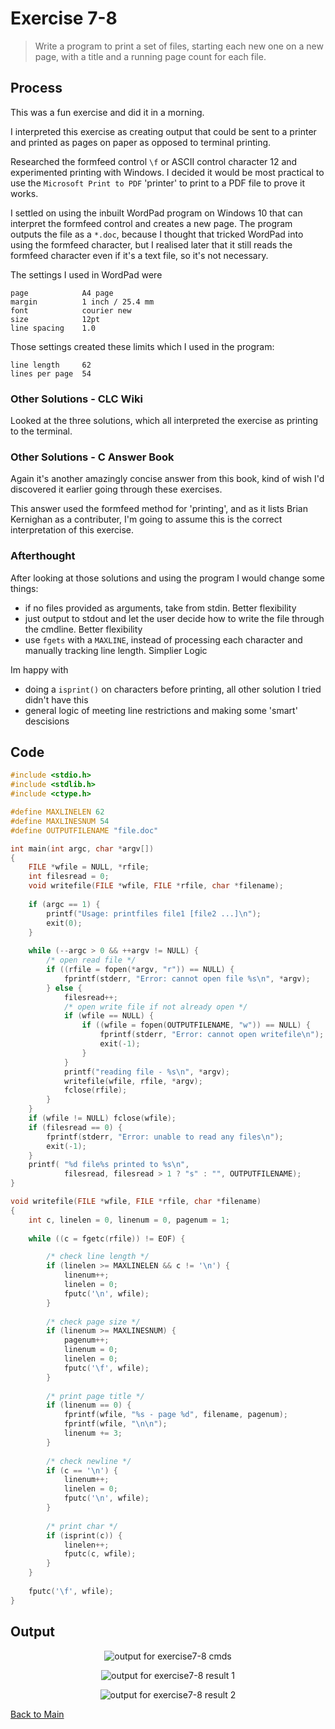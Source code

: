 # Exercise 7-8

> Write a program to print a set of files, starting each new one on a new page, with a title and a running page count for each file.

## Process
This was a fun exercise and did it in a morning.

I interpreted this exercise as creating output that could be sent to a printer and printed as pages on paper as opposed to terminal printing. 

Researched the formfeed control `\f` or ASCII control character 12 and experimented printing with Windows.
I decided it would be most practical to use the `Microsoft Print to PDF` 'printer' to print to a PDF file to prove it works. 

I settled on using the inbuilt WordPad program on Windows 10 that can interpret the formfeed control and creates a new page. The program
outputs the file as a `*.doc`, because I thought that tricked WordPad into using the formfeed character, but I realised later that it 
still reads the formfeed character even if it's a text file, so it's not necessary.

The settings I used in WordPad were
```
page            A4 page
margin          1 inch / 25.4 mm
font            courier new
size            12pt
line spacing    1.0
```

Those settings created these limits which I used in the program:
```
line length     62
lines per page  54
```

### Other Solutions - CLC Wiki
Looked at the three solutions, which all interpreted the exercise as printing to the terminal.

### Other Solutions - C Answer Book
Again it's another amazingly concise answer from this book, kind of wish I'd discovered it earlier going through these exercises.

This answer used the formfeed method for 'printing', and as it lists Brian Kernighan as a contributer, I'm going to assume this is the correct
interpretation of this exercise.

### Afterthought
After looking at those solutions and using the program I would change some things:
- if no files provided as arguments, take from stdin. Better flexibility
- just output to stdout and let the user decide how to write the file through the cmdline. Better flexibility
- use `fgets` with a `MAXLINE`, instead of processing each character and manually tracking line length. Simplier Logic

Im happy with
- doing a `isprint()` on characters before printing, all other solution I tried didn't have this
- general logic of meeting line restrictions and making some 'smart' descisions


## Code
```c
#include <stdio.h>
#include <stdlib.h>
#include <ctype.h>

#define MAXLINELEN 62
#define MAXLINESNUM 54
#define OUTPUTFILENAME "file.doc"

int main(int argc, char *argv[])
{
    FILE *wfile = NULL, *rfile;
    int filesread = 0;
    void writefile(FILE *wfile, FILE *rfile, char *filename);
    
    if (argc == 1) {
        printf("Usage: printfiles file1 [file2 ...]\n");
        exit(0);
    }
    
    while (--argc > 0 && ++argv != NULL) {
        /* open read file */
        if ((rfile = fopen(*argv, "r")) == NULL) {
            fprintf(stderr, "Error: cannot open file %s\n", *argv);
        } else {
            filesread++;    
            /* open write file if not already open */
            if (wfile == NULL) {
                if ((wfile = fopen(OUTPUTFILENAME, "w")) == NULL) {
                    fprintf(stderr, "Error: cannot open writefile\n");
                    exit(-1);
                }
            }
            printf("reading file - %s\n", *argv);
            writefile(wfile, rfile, *argv);
            fclose(rfile);
        }
    }
    if (wfile != NULL) fclose(wfile);
    if (filesread == 0) {
        fprintf(stderr, "Error: unable to read any files\n");
        exit(-1);
    }
    printf( "%d file%s printed to %s\n",
            filesread, filesread > 1 ? "s" : "", OUTPUTFILENAME);
}           

void writefile(FILE *wfile, FILE *rfile, char *filename)
{
    int c, linelen = 0, linenum = 0, pagenum = 1;
    
    while ((c = fgetc(rfile)) != EOF) {

        /* check line length */
        if (linelen >= MAXLINELEN && c != '\n') {
            linenum++;
            linelen = 0;
            fputc('\n', wfile);
        }
        
        /* check page size */
        if (linenum >= MAXLINESNUM) {
            pagenum++;
            linenum = 0;
            linelen = 0;
            fputc('\f', wfile);
        }
        
        /* print page title */
        if (linenum == 0) {
            fprintf(wfile, "%s - page %d", filename, pagenum);
            fprintf(wfile, "\n\n");
            linenum += 3;
        }
        
        /* check newline */
        if (c == '\n') {
            linenum++; 
            linelen = 0;
            fputc('\n', wfile);
        } 
        
        /* print char */
        if (isprint(c)) {
            linelen++;
            fputc(c, wfile);
        }
    }
    
    fputc('\f', wfile);
}
```

## Output
<p align="center">
  <image src="../assets/exercise7-8_cmds.jpg" alt="output for exercise7-8 cmds" />
</p>

<p align="center">
  <image src="../assets/exercise7-8_result1.jpg" alt="output for exercise7-8 result 1" />
</p>

<p align="center">
  <image src="../assets/exercise7-8_result2.jpg" alt="output for exercise7-8 result 2" />
</p>

[Back to Main](../readme.md)
